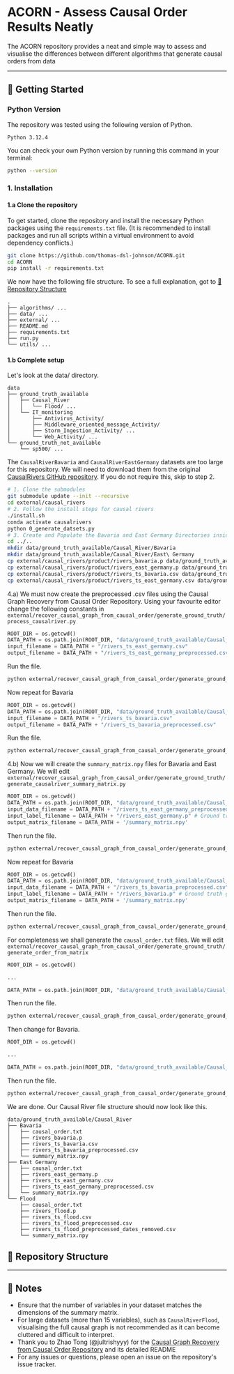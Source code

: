 # ACORN - Assess Causal Order Results Neatly
The ACORN repository provides a neat and simple way to assess and visualise the differences between different algorithms that generate causal orders from data

-----
## 🚀 Getting Started

### Python Version

The repository was tested using the following version of Python.

```
Python 3.12.4
```
You can check your own Python version by running this command in your terminal:
```bash
python --version
```

### 1\. Installation

#### 1\.a Clone the repository
To get started, clone the repository and install the necessary Python packages using the `requirements.txt` file. (It is recommended to install packages and run all scripts within a virtual environment to avoid dependency conflicts.)
```bash
git clone https://github.com/thomas-dsl-johnson/ACORN.git
cd ACORN
pip install -r requirements.txt
```
We now have the following file structure. To see a full explanation, got to [📂 Repository Structure](https://github.com/thomas-dsl-johnson/ACORN?tab=readme-ov-file#-repository-structure)
```
.
├── algorithms/ ...
├── data/ ...
├── external/ ...
├── README.md
├── requirements.txt
├── run.py
└── utils/ ...
```
#### 1\.b Complete setup
Let's look at the data/ directory.
```
data
├── ground_truth_available
│   ├── Causal_River
│   │   └── Flood/ ...
│   └── IT_monitoring
│       ├── Antivirus_Activity/
│       ├── Middleware_oriented_message_Activity/
│       ├── Storm_Ingestion_Activity/ ...
│       └── Web_Activity/ ...
└── ground_truth_not_available
    └── sp500/ ...
```
The `CausalRiverBavaria` and `CausalRiverEastGermany` datasets are too large for this repository. We will need to download them from the original [CausalRivers GitHub repository](https://github.com/CausalRivers/causalrivers). If you do not require this, skip to step 2.
```bash
# 1. Clone the submodules
git submodule update --init --recursive
cd external/causal_rivers
# 2. Follow the install steps for causal rivers
./install.sh
conda activate causalrivers
python 0_generate_datsets.py
# 3. Create and Populate the Bavaria and East Germany Directories inside data/ground_truth_available/Causal_river/
cd ../..
mkdir data/ground_truth_available/Causal_River/Bavaria
mkdir data/ground_truth_available/Causal_River/East\ Germany              ─╯
cp external/causal_rivers/product/rivers_bavaria.p data/ground_truth_available/Causal_River/Bavaria
cp external/causal_rivers/product/rivers_east_germany.p data/ground_truth_available/Causal_River/East\ Germany
cp external/causal_rivers/product/rivers_ts_bavaria.csv data/ground_truth_available/Causal_River/Bavaria
cp external/causal_rivers/product/rivers_ts_east_germany.csv data/ground_truth_available/Causal_River/East\ Germany
```
4.a)
We must now create the preprocessed .csv files using the Causal Graph Recovery from Causal Order Repository. Using your favourite editor change the following constants in `external/recover_causal_graph_from_causal_order/generate_ground_truth/process_causalriver.py`
```python
ROOT_DIR = os.getcwd()
DATA_PATH = os.path.join(ROOT_DIR, "data/ground_truth_available/Causal_River", "East Germany")
input_filename = DATA_PATH + "/rivers_ts_east_germany.csv"
output_filename = DATA_PATH + "/rivers_ts_east_germany_preprocessed.csv"
```
Run the file.
```bash
python external/recover_causal_graph_from_causal_order/generate_ground_truth/process_causalriver.py
```
Now repeat for Bavaria
```python
ROOT_DIR = os.getcwd()
DATA_PATH = os.path.join(ROOT_DIR, "data/ground_truth_available/Causal_River", "Bavaria")
input_filename = DATA_PATH + "/rivers_ts_bavaria.csv"
output_filename = DATA_PATH + "/rivers_ts_bavaria_preprocessed.csv"
```
Run the file.
```bash
python external/recover_causal_graph_from_causal_order/generate_ground_truth/process_causalriver.py
```
4.b)
Now we will create the `summary_matrix.npy` files for Bavaria and East Germany. We will edit `external/recover_causal_graph_from_causal_order/generate_ground_truth/generate_causalriver_summary_matrix.py` 
```python
ROOT_DIR = os.getcwd()
DATA_PATH = os.path.join(ROOT_DIR, "data/ground_truth_available/Causal_River", "East Germany")
input_data_filename = DATA_PATH + "/rivers_ts_east_germany_preprocessed.csv" # Make sure this path is correct
input_label_filename = DATA_PATH + "/rivers_east_germany.p" # Ground truth graph data
output_matrix_filename = DATA_PATH + '/summary_matrix.npy'
```
Then run the file.
```bash
python external/recover_causal_graph_from_causal_order/generate_ground_truth/generate_causalriver_summary_matrix
```
Now repeat for Bavaria
```python
ROOT_DIR = os.getcwd()
DATA_PATH = os.path.join(ROOT_DIR, "data/ground_truth_available/Causal_River", "Bavaria")
input_data_filename = DATA_PATH + "/rivers_ts_bavaria_preprocessed.csv" # Make sure this path is correct
input_label_filename = DATA_PATH + "/rivers_bavaria.p" # Ground truth graph data
output_matrix_filename = DATA_PATH + '/summary_matrix.npy'
```
Then run the file.
```bash
python external/recover_causal_graph_from_causal_order/generate_ground_truth/generate_causalriver_summary_matrix
```
For completeness we shall generate the `causal_order.txt` files. We will edit `external/recover_causal_graph_from_causal_order/generate_ground_truth/generate_order_from_matrix`
```python
ROOT_DIR = os.getcwd()

...

DATA_PATH = os.path.join(ROOT_DIR, "data/ground_truth_available/Causal_River", "East Germany")
```
Then run the file.
```bash
python external/recover_causal_graph_from_causal_order/generate_ground_truth/generate_order_from_matrix.py
```
Then change for Bavaria.
```python
ROOT_DIR = os.getcwd()

...

DATA_PATH = os.path.join(ROOT_DIR, "data/ground_truth_available/Causal_River", "Bavaria")
```
Then run the file.
```bash
python external/recover_causal_graph_from_causal_order/generate_ground_truth/generate_order_from_matrix.py
```

We are done. Our Causal River file structure should now look like this. 
```
data/ground_truth_available/Causal_River
├── Bavaria
│   ├── causal_order.txt
│   ├── rivers_bavaria.p
│   ├── rivers_ts_bavaria.csv
│   ├── rivers_ts_bavaria_preprocessed.csv
│   └── summary_matrix.npy
├── East Germany
│   ├── causal_order.txt
│   ├── rivers_east_germany.p
│   ├── rivers_ts_east_germany.csv
│   ├── rivers_ts_east_germany_preprocessed.csv
│   └── summary_matrix.npy
└── Flood
    ├── causal_order.txt
    ├── rivers_flood.p
    ├── rivers_ts_flood.csv
    ├── rivers_ts_flood_preprocessed.csv
    ├── rivers_ts_flood_preprocessed_dates_removed.csv
    └── summary_matrix.npy
```
## 📂 Repository Structure

-----
## 📝 Notes

  * Ensure that the number of variables in your dataset matches the dimensions of the summary matrix.
  * For large datasets (more than 15 variables), such as `CausalRiverFlood`, visualising the full causal graph is not recommended as it can become cluttered and difficult to interpret.
  * Thank you to Zhao Tong (@jultrishyyy) for the [Causal Graph Recovery from Causal Order Repository](https://github.com/jultrishyyy/Recover-Causal-Graph-from-Causal-Order/tree/50e7f0a7b06cca6623de99a4b467a71f70deca1b?tab=readme-ov-file#causal-graph-recovery-from-causal-order) and its detailed README 
  * For any issues or questions, please open an issue on the repository's issue tracker.